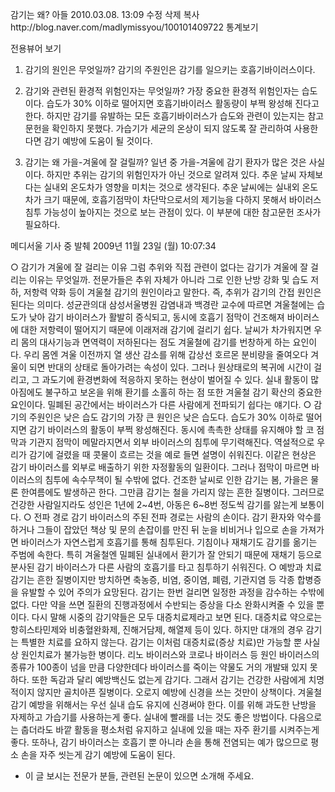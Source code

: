 감기는 왜?   아들
2010.03.08. 13:09   수정   삭제
복사http://blog.naver.com/madlymissyou/100101409722
통계보기

전용뷰어 보기

1. 감기의 원인은 무엇일까?
감기의 주원인은 감기를 일으키는 호흡기바이러스이다.

2. 감기와 관련된 환경적 위험인자는 무엇일까?
가장 중요한 환경적 위험인자는 습도이다.
습도가 30% 이하로 떨어지면 호흡기바이러스 활동량이 부쩍 왕성해 진다고 한다.
하지만 감기를 유발하는 모든 호흡기바이러스가 습도와 관련이 있는지는 참고문헌을 확인하지 못했다.
가습기가 세균의 온상이 되지 않도록 잘 관리하여 사용한다면 감기 예방에 도움이 될 것이다.

3. 감기는 왜 가을-겨울에 잘 걸릴까?
일년 중 가을-겨울에 감기 환자가 많은 것은 사실이다.
하지만 추위는 감기의 위험인자가 아닌 것으로 알려져 있다.
추운 날씨 자체보다는 실내외 온도차가 영향을 미치는 것으로 생각된다.
추운 날씨에는 실내외 온도차가 크기 때문에,
호흡기점막이 차단막으로서의 제기능을 다하지 못해서 바이러스 침투 가능성이 높아지는 것으로 보는 관점이 있다.
이 부분에 대한 참고문헌 조사가 필요하다.



메디서울 기사 중 발췌
2009년 11월 23일 (월) 10:07:34

○ 감기가 겨울에 잘 걸리는 이유
그럼 추위와 직접 관련이 없다는 감기가 겨울에 잘 걸리는 이유는 무엇일까. 전문가들은 추위 자체가 아니라 그로 인한 난방 강화 및 습도 저하, 저항력 약화 등이 겨울철 감기의 원인이라고 말한다. 즉, 추위가 감기의 간접 원인은 된다는 의미다.
성균관의대 삼성서울병원 감염내과 백경란 교수에 따르면 겨울철에는 습도가 낮아 감기 바이러스가 활발히 증식되고, 동시에 호흡기 점막이 건조해져 바이러스에 대한 저항력이 떨어지기 때문에 이래저래 감기에 걸리기 쉽다.
날씨가 차가워지면 우리 몸의 대사기능과 면역력이 저하된다는 점도 겨울철에 감기를 번창하게 하는 요인이다. 우리 몸엔 겨울 이전까지 열 생산 감소를 위해 갑상선 호르몬 분비량을 줄여오다 겨울이 되면 반대의 상태로 돌아가려는 속성이 있다. 그러나 원상태로의 복귀에 시간이 걸리고, 그 과도기에 환경변화에 적응하지 못하는 현상이 벌어질 수 있다.
실내 활동이 많아짐에도 불구하고 보온을 위해 환기를 소홀히 하는 점 또한 겨울철 감기 확산의 중요한 요인이다. 밀폐된 공간에서는 바이러스가 다른 사람에게 전파되기 쉽다는 얘기다.
○ 감기의 주원인은 낮은 습도
감기의 가장 큰 원인은 낮은 습도다. 습도가 30% 이하로 떨어지면 감기 바이러스의 활동이 부쩍 왕성해진다.
동시에 촉촉한 상태를 유지해야 할 코 점막과 기관지 점막이 메말라지면서 외부 바이러스의 침투에 무기력해진다. 역설적으로 우리가 감기에 걸렸을 때 콧물이 흐르는 것을 예로 들면 설명이 쉬워진다. 이같은 현상은 감기 바이러스를 외부로 배출하기 위한 자정활동의 일환이다. 그러나 점막이 마르면 바이러스의 침투에 속수무책이 될 수밖에 없다.
건조한 날씨로 인한 감기는 봄, 가을은 물론 한여름에도 발생하곤 한다. 그만큼 감기는 철을 가리지 않는 흔한 질병이다. 그러므로 건강한 사람일지라도 성인은 1년에 2~4번, 아동은 6~8번 정도씩 감기를 앓는게 보통이다.
○  전파 경로
감기 바이러스의 주된 전파 경로는 사람의 손이다. 감기 환자와 악수를 하거나 그들이 잡았던 책상 및 문의 손잡이를 만진 뒤 눈을 비비거나 입으로 손을 가져가면 바이러스가 자연스럽게 호흡기를 통해 침투된다.
기침이나 재채기도 감기를 옮기는 주범에 속한다. 특히 겨울철엔 밀폐된 실내에서 환기가 잘 안되기 때문에 재채기 등으로 분사된 감기 바이러스가 다른 사람의 호흡기를 타고 침투하기 쉬워진다.
○ 예방과 치료
감기는 흔한 질병이지만 방치하면 축농증, 비염, 중이염, 폐렴, 기관지염 등 각종 합병증을 유발할 수 있어 주의가 요망된다.
감기는 한번 걸리면 일정한 과정을 감수하는 수밖에 없다. 다만 약을 쓰면 질환의 진행과정에서 수반되는 증상을 다소 완화시켜줄 수 있을 뿐이다. 다시 말해 시중의 감기약들은 모두 대증치료제라고 보면 된다. 대증치료 약으로는 항히스타민제와 비충혈완화제, 진해거담제, 해열제 등이 있다. 하지만 대개의 경우 감기는 특별한 치료를 요하지 않는다.
감기는 이처럼 대증치료(증상 치료)만 가능할 뿐 사실상 원인치료가 불가능한 병이다. 리노 바이러스와 코로나 바이러스 등 원인 바이러스의 종류가 100종이 넘을 만큼 다양한데다 바이러스를 죽이는 약물도 거의 개발돼 있지 못하다.
또한 독감과 달리 예방백신도 없는게 감기다. 그래서 감기는 건강한 사람에게 치명적이지 않지만 골치아픈 질병이다. 오로지 예방에 신경을 쓰는 것만이 상책이다.
겨울철 감기 예방을 위해서는 우선 실내 습도 유지에 신경써야 한다. 이를 위해 과도한 난방을 자제하고 가습기를 사용하는게 좋다. 실내에 빨래를 너는 것도 좋은 방법이다.
다음으로는 춥더라도 바깥 활동을 평소처럼 유지하고 실내에 있을 때는 자주 환기를 시켜주는게 좋다.
또하나, 감기 바이러스는 호흡기 뿐 아니라 손을 통해 전염되는 예가 많으므로 평소 손을 자주 씻는게 감기 예방에 도움이 된다.

* 이 글 보시는 전문가 분들, 관련된 논문이 있으면 소개해 주세요.
